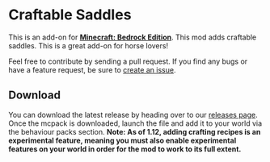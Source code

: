 # Craftable Saddles

This is an add-on for **[Minecraft: Bedrock Edition][bedrock-wiki]**.
This mod adds craftable saddles. This is a great add-on for horse lovers!

Feel free to contribute by sending a pull request. If you find any bugs or have a
feature request, be sure to [create an issue][create-issue-page].

## Download

You can download the latest release by heading over to our [releases page][releases-page].
Once the mcpack is downloaded, launch the file and add it to your world via the behaviour packs section.
**Note: As of 1.12, adding crafting recipes is an experimental feature, meaning you must also enable experimental features on your world in order for the mod to work to its full extent.**


[bedrock-wiki]: https://minecraft.gamepedia.com/Bedrock_Edition
[releases-page]: https://github.com/mcpacks/craftable-saddles/releases
[create-issue-page]: https://github.com/mcpacks/craftable-saddles/issues/new/choose
